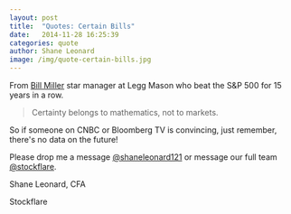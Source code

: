 ```yaml
---
layout: post
title:  "Quotes: Certain Bills"
date:   2014-11-28 16:25:39
categories: quote
author: Shane Leonard
image: /img/quote-certain-bills.jpg
---
```


From [Bill Miller](http://en.wikipedia.org/wiki/Bill_Miller_%28finance%29) star manager at Legg Mason who beat the S&P 500 for 15 years in a row.

> Certainty belongs to mathematics, not to markets.

So if someone on CNBC or Bloomberg TV is convincing, just remember, there's no data on the future!

Please drop me a message [@shaneleonard121](https://twitter.com/shaneleonard121) or message our full team [@stockflare](https://twitter.com/stockflare).

Shane Leonard, CFA

Stockflare